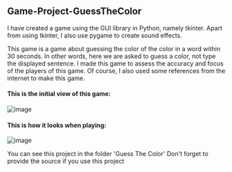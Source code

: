 ## Game-Project-GuessTheColor

I have created a game using the GUI library in Python, namely tkinter. Apart from using tkinter, I also use pygame to create sound effects.

This game is a game about guessing the color of the color in a word within 30 seconds. In other words, here we are asked to guess a color, not type the displayed sentence. I made this game to assess the accuracy and focus of the players of this game. Of course, I also used some references from the internet to make this game.

#### This is the initial view of this game:
![image](https://user-images.githubusercontent.com/99526319/162599596-ce0f17f0-e97d-4e40-8e58-2a1b94546141.png)

#### This is how it looks when playing:
![image](https://user-images.githubusercontent.com/99526319/162599614-39c800dc-a589-484c-b41d-f257f956fdf1.png)


You can see this project in the folder 'Guess The Color'
Don't forget to provide the source if you use this project
